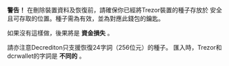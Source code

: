 **警告！** 在刪除裝置資料及恢復前，請確保你已經將Trezor裝置的種子存放於
安全且可存取的位置。種子需為有效，並為對應此錢包的鑰匙。

如果沒有這樣做，後果將是 **資金損失** 。

請亦注意Decrediton只支援恢復24字詞（256位元）的種子。
匯入時，Trezor和dcrwallet的字詞是 **不同的** 。
